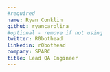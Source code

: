 ```yaml
---
#required
name: Ryan Conklin
github: ryancarolina
#optional - remove if not using
twitter: R0bothead
linkedin: r0bothead
company: SPARC
title: Lead QA Engineer
---
```

